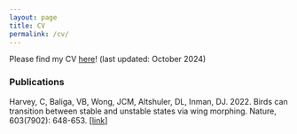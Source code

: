 ```yaml
---
layout: page
title: CV
permalink: /cv/
---
```


Please find my CV <a href="/files/JasminWongCV.pdf">here</a>! (last updated: October 2024)

<h3>Publications</h3>

Harvey, C, Baliga, VB, Wong, JCM, Altshuler, DL, Inman, DJ. 2022. Birds can transition between stable and unstable states via wing morphing. Nature, 603(7902): 648-653. [<a href="https://www.nature.com/articles/s41586-022-04477-8">link</a>]

